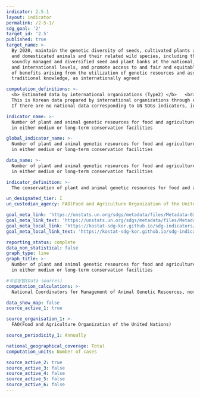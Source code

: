 ```yaml
---
indicator: 2.5.1
layout: indicator
permalink: /2-5-1/
sdg_goal: '2'
target_id: '2.5'
published: true
target_name: >-
  By 2020, maintain the genetic diversity of seeds, cultivated plants and farmed
  and domesticated animals and their related wild species, including through
  soundly managed and diversified seed and plant banks at the national, regional
  and international levels, and promote access to and fair and equitable sharing
  of benefits arising from the utilization of genetic resources and associated
  traditional knowledge, as internationally agreed

computation_definitions: >-
  <b> Estimated data by international organizations (Type2) </b>   <br>
  This is Korean data prepared by international organizations through estimation and modeling. <br>
  If there are no national data corresponding to UN SDGs indicators, international data are available for monitoring.

indicator_name: >-
  Number of plant and animal genetic resources for food and agriculture secured
  in either medium or long-term conservation facilities

global_indicator_name: >-
  Number of plant and animal genetic resources for food and agriculture secured
  in either medium or long-term conservation facilities

data_name: >-
  Number of plant and animal genetic resources for food and agriculture secured
  in either medium or long-term conservation facilities

indicator_definition: >-
  The conservation of plant and animal genetic resources for food and argiculture(GRFA) in medium or long term conservation facilities (ex situ, in genebanks) represents the most trusted means of conserving genetic resources worldwide.

un_designated_tier: I
un_custodian_agency: FAO(Food and Agriculture Organization of the United Nations)

goal_meta_link: 'https://unstats.un.org/sdgs/metadata/files/Metadata-02-05-01.pdf'
goal_meta_link_text: 'https://unstats.un.org/sdgs/metadata/files/Metadata-02-05-01.pdf'
goal_meta_local_link: 'https://kostat-sdg-kor.github.io/sdg-indicators/public/data/Metadata-02-05-01_ENG.pdf'
goal_meta_local_link_text: 'https://kostat-sdg-kor.github.io/sdg-indicators/public/data/Metadata-02-05-01_ENG.pdf'

reporting_status: complete
data_non_statistical: false
graph_type: line
graph_title: >-
  Number of plant and animal genetic resources for food and agriculture secured
  in either medium or long-term conservation facilities

#작성방법(Data sources)
computation_calculations: >-
  National Coordinators for Management of Animal Genetic Resources, nominated by their respective government, provide data to the Domestic Animal Diversity Information System (DAD-IS), and the FAO calculates the indicator based on the data received by the DAD-IS.

data_show_map: false
source_active_1: true

source_organisation_1: >- 
  FAO(Food and Agriculture Organization of the United Nations)

source_periodicity_1: Annually 

national_geographical_coverage: Total
computation_units: Number of cases

source_active_2: true
source_active_3: false
source_active_4: false
source_active_5: false
source_active_6: false
---
```

